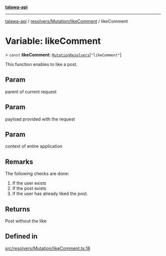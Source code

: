 [**talawa-api**](../../../../README.md)

***

[talawa-api](../../../../modules.md) / [resolvers/Mutation/likeComment](../README.md) / likeComment

# Variable: likeComment

\> `const` **likeComment**: [`MutationResolvers`](../../../../types/generatedGraphQLTypes/type-aliases/MutationResolvers.md)\[`"likeComment"`\]

This function enables to like a post.

## Param

parent of current request

## Param

payload provided with the request

## Param

context of entire application

## Remarks

The following checks are done:
1. If the user exists
2. If the post exists
3. If the user has already liked the post.

## Returns

Post without the like

## Defined in

[src/resolvers/Mutation/likeComment.ts:18](https://github.com/PalisadoesFoundation/talawa-api/blob/4b5c74fd36bcfc2e36f3a06b67d517e865c188be/src/resolvers/Mutation/likeComment.ts#L18)
